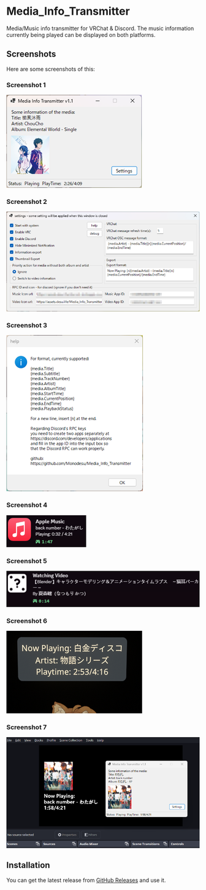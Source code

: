 # Media_Info_Transmitter

Media/Music info transmitter for VRChat & Discord.
The music information currently being played can be displayed on both platforms.

## Screenshots

Here are some screenshots of this:

### Screenshot 1
![Screenshot 1](images/1.png)

### Screenshot 2
![Screenshot 2](images/2.png)

### Screenshot 3
![Screenshot 3](images/3.png)

### Screenshot 4
![Screenshot 4](images/4.png)

### Screenshot 5
![Screenshot 5](images/5.png)

### Screenshot 6
![Screenshot 5](images/6.png)

### Screenshot 7
![Screenshot 5](images/7.png)

## Installation

You can get the latest release from [GitHub Releases](https://github.com/Monodesu/Media_Info_Transmitter/releases) and use it.
